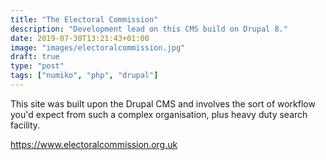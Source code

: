```yaml
---
title: "The Electoral Commission"
description: "Development lead on this CMS build on Drupal 8."
date: 2019-07-30T13:21:43+01:00
image: "images/electoralcommission.jpg"
draft: true
type: "post"
tags: ["numiko", "php", "drupal"]
---
```

This site was built upon the Drupal CMS and involves the sort of workflow you'd expect from such a complex organisation, plus heavy duty search facility.

https://www.electoralcommission.org.uk

